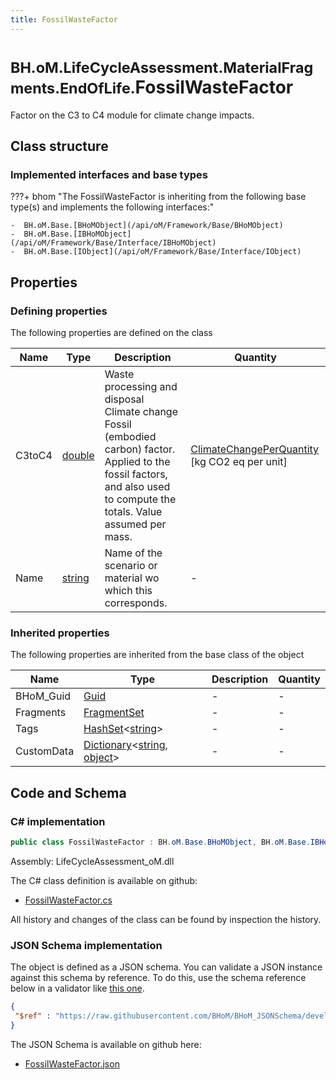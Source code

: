 ```yaml
---
title: FossilWasteFactor
---
```


# <small>BH.oM.LifeCycleAssessment.MaterialFragments.EndOfLife.</small>**FossilWasteFactor**

Factor on the C3 to C4 module for climate change impacts.

## Class structure

### Implemented interfaces and base types

???+ bhom "The FossilWasteFactor is inheriting from the following base type(s) and implements the following interfaces:"

    -  BH.oM.Base.[BHoMObject](/api/oM/Framework/Base/BHoMObject)
    -  BH.oM.Base.[IBHoMObject](/api/oM/Framework/Base/Interface/IBHoMObject)
    -  BH.oM.Base.[IObject](/api/oM/Framework/Base/Interface/IObject)


## Properties



### Defining properties

The following properties are defined on the class

| Name             | Type             | Description      | Quantity         |
|------------------|------------------|------------------|------------------|
| C3toC4 | [double](https://learn.microsoft.com/en-us/dotnet/api/System.Double?view=netstandard-2.0) | Waste processing and disposal Climate change Fossil (embodied carbon) factor. Applied to the fossil factors, and also used to compute the totals. Value assumed per mass. | [ClimateChangePerQuantity](/api/oM/Dimensional/Quantities/Attributes/ClimateChangePerQuantity) [kg CO2 eq per unit] |
| Name | [string](https://learn.microsoft.com/en-us/dotnet/api/System.String?view=netstandard-2.0) | Name of the scenario or material wo which this corresponds. | - |


### Inherited properties
The following properties are inherited from the base class of the object

| Name             | Type             | Description      | Quantity         |
|------------------|------------------|------------------|------------------|
| BHoM_Guid | [Guid](https://learn.microsoft.com/en-us/dotnet/api/System.Guid?view=netstandard-2.0) | - | - |
| Fragments | [FragmentSet](/api/oM/Framework/Base/FragmentSet) | - | - |
| Tags | [HashSet](https://learn.microsoft.com/en-us/dotnet/api/System.Collections.Generic.HashSet-1?view=netstandard-2.0)&lt;[string](https://learn.microsoft.com/en-us/dotnet/api/System.String?view=netstandard-2.0)&gt; | - | - |
| CustomData | [Dictionary](https://learn.microsoft.com/en-us/dotnet/api/System.Collections.Generic.Dictionary-2?view=netstandard-2.0)&lt;[string](https://learn.microsoft.com/en-us/dotnet/api/System.String?view=netstandard-2.0), [object](https://learn.microsoft.com/en-us/dotnet/api/System.Object?view=netstandard-2.0)&gt; | - | - |


## Code and Schema

### C# implementation

``` C# title="C#"
public class FossilWasteFactor : BH.oM.Base.BHoMObject, BH.oM.Base.IBHoMObject, BH.oM.Base.IObject
```

Assembly: LifeCycleAssessment_oM.dll

The C# class definition is available on github:

- [FossilWasteFactor.cs](https://github.com/BHoM/BHoM/blob/develop/LifeCycleAssessment_oM/MaterialFragments\EndOfLife\FossilWasteFactor.cs)

All history and changes of the class can be found by inspection the history.
### JSON Schema implementation

The object is defined as a JSON schema. You can validate a JSON instance against this schema by reference. To do this, use the schema reference below in a validator like [this one](https://www.jsonschemavalidator.net/).

``` json title="JSON Schema"
{
 "$ref" : "https://raw.githubusercontent.com/BHoM/BHoM_JSONSchema/develop/LifeCycleAssessment_oM/MaterialFragments/EndOfLife/FossilWasteFactor.json"
}
```

The JSON Schema is available on github here:

- [FossilWasteFactor.json](https://github.com/BHoM/BHoM_JSONSchema/blob/develop/LifeCycleAssessment_oM/MaterialFragments/EndOfLife/FossilWasteFactor.json)

